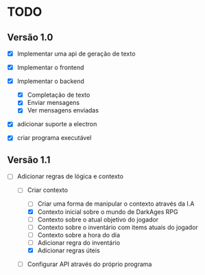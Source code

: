# TODO

## Versão 1.0

- [X] Implementar uma api de geração de texto
- [X] Implementar o frontend
- [X] Implementar o backend
    - [X] Completação de texto
    - [X] Enviar mensagens
    - [X] Ver mensagens enviadas
- [x] adicionar suporte a electron 
- [X] criar programa executável


## Versão 1.1

- [ ] Adicionar regras de lógica e contexto
    - [ ] Criar contexto 
        - [ ] Criar uma forma de manipular o contexto através da I.A
        - [X] Contexto inicial sobre o mundo de DarkAges RPG
        - [ ] Contexto sobre o atual objetivo do jogador
        - [ ] Contexto sobre o inventário com items atuais do jogador
        - [ ] Contexto sobre a hora do dia
        - [ ] Adicionar regra do inventário
        - [X] Adicionar regras úteis
    - [ ] Configurar API através do próprio programa
 